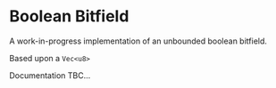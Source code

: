 # Boolean Bitfield

A work-in-progress implementation of an unbounded boolean bitfield.

Based upon a `Vec<u8>`

Documentation TBC...
